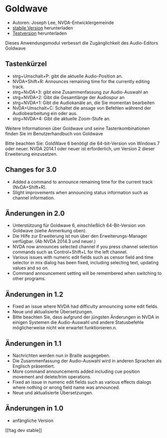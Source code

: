 # Goldwave #

* Autoren: Joseph Lee, NVDA-Entwicklergemeinde
* [stabile Version][1] herunterladen
* [Testversion][2] herunterladen

Dieses Anwendungsmodul verbessrt die Zugänglichkeit des Audio-Editors
Goldwave

## Tastenkürzel ##

* strg+Umschalt+P: gibt die aktuelle Audio-Position an.
* NVDA+Shift+R: Announces remaining time for the currently editing track.
* strg+NvDA+3: gibt eine Zusammenfassung zur Audio-Auswahl an
* strg+NVDA+2: Gibt die Gesamtlänge der Audiospur an
* strg+NVDA+1: Gibt die Audiokanäle an, die Sie momentan bearbeiten
* NvDA+Umschalt+C: Schaltet die ansage von Befehlen während der
  Audiobearbeitung ein oder aus.
* strg+NVDA+4: Gibt die aktuelle Zoom-Stufe an.

Weitere Informationen über Goldwave und seine Tastenkombinationen finden Sie
im Benutzerhandbuch von Goldwave

Bitte beachten Sie: GoldWave 6 benötigt die 64-bit-Version von Windows 7
oder neuer. NVDA 2014.1 oder neuer ist erforderlich, um Version 2 dieser
Erweiterung einzusetzen.

## Changes for 3.0

* Added a command to announce remaining time for the current track
  (NvDA+Shift+R).
* Slight improvements when announcing status information such as channel
  information.

## Änderungen in 2.0

* Unterstützung für Goldwave 6, einschließlich 64-Bit-Version von Goldwave
  (siehe Anmerkung oben).
* Die Hilfe zur Erweiterung ist nun über den Erweiterungs-Manager
  verfügbar. (Ab NVDA 2014.3 und neuer.)
* NVDA now announces selected channel if you press channel selection
  commands such as Control+Shift+L for the left channel.
* Various issues with numeric edit fields such as censor field and time
  selector in mix dialog has been fixed, including selecting text, updating
  values and so on.
* Command announcement setting will be remembered when switching to other
  programs.

## Änderungen in 1.2

* Fixed an issue where NVDA had difficulty announcing some edit fields.
* Neue und aktualisierte Übersetzungen.
* Bitte beachten Sie, dass aufgrund der jüngsten Änderungen in NVDA in
  einigen Systemen die Audio-Auswahl und andere Statusbefehle möglicherweise
  nicht wie erwartet funktionieren.n.

## Änderungen in 1.1

* Nachrichten werden nun in Braille ausgegeben.
* Die Zusammenfassung der Audio-Auswahl wird in anderen Sprachen als
  Englisch präsentiert.
* More command announcements added including cue position movement and
  delete/trim operations.
* Fixed an issue in numeric edit fields such as various effects dialogs
  where nothing or wrong field name was announced.
* Neue und aktualisierte Übersetzungen.

## Änderungen in 1.0

* anfängliche Version

[[!tag dev stable]]

[1]: http://addons.nvda-project.org/files/get.php?file=gwv

[2]: http://addons.nvda-project.org/files/get.php?file=gwv-dev
